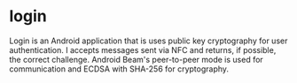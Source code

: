 # login

Login is an Android application that is uses public key cryptography for user authentication. I accepts messages sent via NFC and returns, if possible, the correct challenge. Android Beam's peer-to-peer mode is used for communication and ECDSA with SHA-256 for cryptography.
